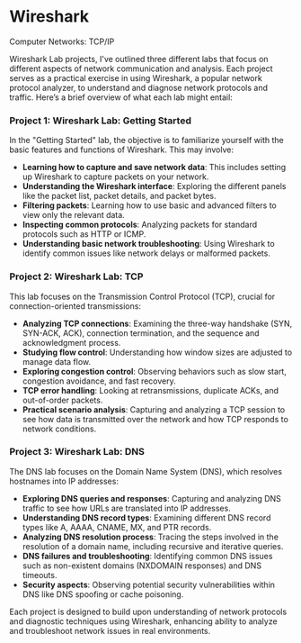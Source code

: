 # Wireshark
Computer Networks: TCP/IP   

Wireshark Lab projects, I've outlined three different labs that focus on different aspects of network communication and analysis. Each project serves as a practical exercise in using Wireshark, a popular network protocol analyzer, to understand and diagnose network protocols and traffic. Here’s a brief overview of what each lab might entail:

### Project 1: Wireshark Lab: Getting Started
In the "Getting Started" lab, the objective is to familiarize yourself with the basic features and functions of Wireshark. This may involve:
- **Learning how to capture and save network data**: This includes setting up Wireshark to capture packets on your network.
- **Understanding the Wireshark interface**: Exploring the different panels like the packet list, packet details, and packet bytes.
- **Filtering packets**: Learning how to use basic and advanced filters to view only the relevant data.
- **Inspecting common protocols**: Analyzing packets for standard protocols such as HTTP or ICMP.
- **Understanding basic network troubleshooting**: Using Wireshark to identify common issues like network delays or malformed packets.

### Project 2: Wireshark Lab: TCP
This lab focuses on the Transmission Control Protocol (TCP), crucial for connection-oriented transmissions:
- **Analyzing TCP connections**: Examining the three-way handshake (SYN, SYN-ACK, ACK), connection termination, and the sequence and acknowledgment process.
- **Studying flow control**: Understanding how window sizes are adjusted to manage data flow.
- **Exploring congestion control**: Observing behaviors such as slow start, congestion avoidance, and fast recovery.
- **TCP error handling**: Looking at retransmissions, duplicate ACKs, and out-of-order packets.
- **Practical scenario analysis**: Capturing and analyzing a TCP session to see how data is transmitted over the network and how TCP responds to network conditions.

### Project 3: Wireshark Lab: DNS
The DNS lab focuses on the Domain Name System (DNS), which resolves hostnames into IP addresses:
- **Exploring DNS queries and responses**: Capturing and analyzing DNS traffic to see how URLs are translated into IP addresses.
- **Understanding DNS record types**: Examining different DNS record types like A, AAAA, CNAME, MX, and PTR records.
- **Analyzing DNS resolution process**: Tracing the steps involved in the resolution of a domain name, including recursive and iterative queries.
- **DNS failures and troubleshooting**: Identifying common DNS issues such as non-existent domains (NXDOMAIN responses) and DNS timeouts.
- **Security aspects**: Observing potential security vulnerabilities within DNS like DNS spoofing or cache poisoning.

Each project is designed to build upon understanding of network protocols and diagnostic techniques using Wireshark, enhancing ability to analyze and troubleshoot network issues in real environments.

